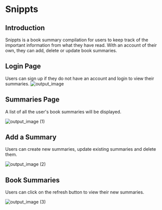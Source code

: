 # Snippts

## Introduction
  Snippts is a book summary compilation for users to keep track of the important information from what they have read.
  With an account of their own, they can add, delete or update book summaries.

## Login Page
  Users can sign up if they do not have an account and login to view their summaries.
  ![output_image](https://github.com/kyashp/Snippts-repo/assets/154773174/c20c9570-37d1-4d10-973b-ceb627b2db76)

## Summaries Page
  A list of all the user's book summaries will be displayed.
  
  ![output_image (1)](https://github.com/kyashp/Snippts-repo/assets/154773174/9e2b84df-8b47-4031-97b3-b757bedde6c6)


## Add a Summary
  Users can create new summaries, update existing summaries and delete them.

  ![output_image (2)](https://github.com/kyashp/Snippts-repo/assets/154773174/b2042a12-bdb5-401d-a6f2-90ef672be5a8)


## Book Summaries
  Users can click on the refresh button to view their new summaries.
  
  ![output_image (3)](https://github.com/kyashp/Snippts-repo/assets/154773174/250d1773-7660-4339-8149-e7475facd8d8)




